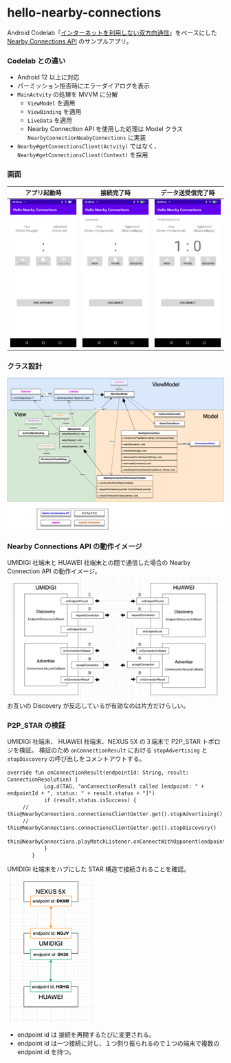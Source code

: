 # hello-nearby-connections

Android Codelab「[インターネットを利用しない双方向通信](https://developer.android.com/codelabs/nearby-connections?hl=ja)」をベースにした [Nearby Connections API](https://developers.google.com/nearby/connections/overview?hl=ja#api_overview) のサンプルアプリ。

### Codelab との違い

- Android 12 以上に対応
- パーミッション拒否時にエラーダイアログを表示
- ```MainActvity``` の処理を MVVM に分解
  - ```ViewModel``` を適用
  - ```ViewBinding``` を適用
  - ```LiveData``` を適用
  - Nearby Connection API を使用した処理は Model クラス ```NearbyCoonectionNeabyConnections``` に実装
- ```Nearby#getConnectionsClient(Actvity)``` ではなく、```Nearby#getConnectionsClient(Context)``` を採用

### 画面

|  アプリ起動時  |  接続完了時  |  データ送受信完了時 |
| ------------ | ----------  | --------------   |
|  <img src="doc/Screenshot_20221116-224611.png" width="200">  | <img src="doc/Screenshot_20221116-224852.png" width="200"> | <img src="doc/Screenshot_20221116-224909.png" width="200"> |

### クラス設計

<img src="doc/class_diagram-mvvm.drawio.png" width="800">

### Nearby Connections API の動作イメージ

UMIDIGI 社端末と HUAWEI 社端末との間で通信した場合の Nearby Connection API の動作イメージ。  
<img src="doc/api_flow.png" width="800">  
お互いの Discovery が反応しているが有効なのは片方だけらしい。

### P2P_STAR の検証

UMIDIGI 社端末、 HUAWEI 社端末、NEXUS 5X の３端末で P2P_STAR トポロジを検証。
検証のため ```onConnectionResult``` における ```stopAdvertising``` と ```stopDiscovery``` の呼び出しをコメントアウトする。

```
override fun onConnectionResult(endpointId: String, result: ConnectionResolution) {
            Log.d(TAG, "onConnectionResult called [endpoint: " + endpointId + ", status: " + result.status + "]")
            if (result.status.isSuccess) {
     //           this@NearbyConnections.connectionsClientGetter.get().stopAdvertising()
     //           this@NearbyConnections.connectionsClientGetter.get().stopDiscovery()
                this@NearbyConnections.playMatchListener.onConnectWithOpponent(endpointId)
            }
        }
```

UMIDIGI 社端末をハブにした STAR 構造で接続されることを確認。  
<img src="doc/P2P_STAR.png" width="200">  
- endpoint id は 接続を再開するたびに変更される。
- endpoint id は一つ接続に対し、１つ割り振られるので１つの端末で複数の endpoint id を持つ。